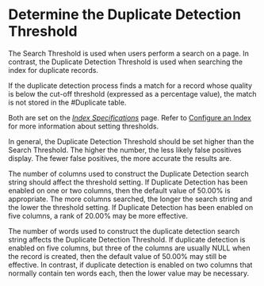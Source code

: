 # Determine the Duplicate Detection Threshold

The Search Threshold is used when users perform a search on a page. In
contrast, the Duplicate Detection Threshold is used when searching the
index for duplicate records.

If the duplicate detection process finds a match for a record whose
quality is below the cut-off threshold (expressed as a percentage
value), the match is not stored in the \#Duplicate table.

Both are set on the *[Index
Specifications](../Page_Desc/Index%20Specification%20H.htm)* page. Refer
to [Configure an Index](Configure%20an%20Index.htm) for more information
about setting thresholds.

In general, the Duplicate Detection Threshold should be set higher than
the Search Threshold. The higher the number, the less likely false
positives display. The fewer false positives, the more accurate the
results are.

The number of columns used to construct the Duplicate Detection search
string should affect the threshold setting. If Duplicate Detection has
been enabled on one or two columns, then the default value of 50.00% is
appropriate. The more columns searched, the longer the search string and
the lower the threshold setting. If Duplicate Detection has been enabled
on five columns, a rank of 20.00% may be more effective.

The number of words used to construct the duplicate detection search
string affects the Duplicate Detection Threshold. If duplicate detection
is enabled on five columns, but three of the columns are usually NULL
when the record is created, then the default value of 50.00% may still
be effective. In contrast, if duplicate detection is enabled on two
columns that normally contain ten words each, then the lower value may
be necessary.
